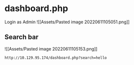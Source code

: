 # dashboard.php
Login as Admin
![[Assets/Pasted image 20220611105051.png]]

## Search bar
![[Assets/Pasted image 20220611105153.png]]
```URL
http://10.129.95.174/dashboard.php?search=hello
```

